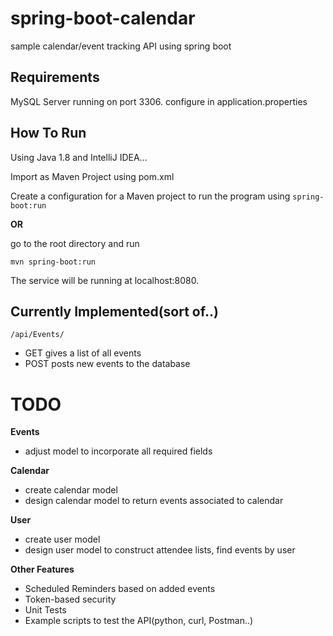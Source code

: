 # spring-boot-calendar
sample calendar/event tracking API using spring boot

## Requirements
MySQL Server running on port 3306. configure in application.properties

## How To Run
Using Java 1.8 and IntelliJ IDEA... 

Import as Maven Project using pom.xml

Create a configuration for a Maven project to run the program using
`spring-boot:run`


**OR**

go to the root directory and run

`mvn spring-boot:run`

The service will be running at localhost:8080.

## Currently Implemented(sort of..)

`/api/Events/`
- GET gives a list of all events
- POST posts new events to the database

# TODO 
**Events**
- adjust model to incorporate all required fields

**Calendar**
- create calendar model
- design calendar model to return events associated to calendar

**User**
- create user model
- design user model to construct attendee lists, find events by user

**Other Features**
- Scheduled Reminders based on added events
- Token-based security
- Unit Tests
- Example scripts to test the API(python, curl, Postman..)



